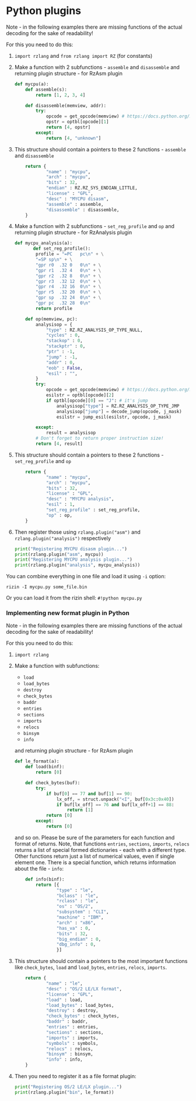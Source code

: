 # Python plugins

Note - in the following examples there are missing functions of the actual decoding
for the sake of readability!

For this you need to do this:

1. `import rzlang` and `from rzlang import RZ` (for constants)
2. Make a function with 2 subfunctions - `assemble` and `disassemble` and returning plugin structure - for RzAsm plugin
   ```python
   def mycpu(a):
       def assemble(s):
           return [1, 2, 3, 4]
   
       def disassemble(memview, addr):
           try:
               opcode = get_opcode(memview) # https://docs.python.org/3/library/stdtypes.html#memoryview
               opstr = optbl[opcode][1]
               return [4, opstr]
           except:
               return [4, "unknown"]
   ```
3. This structure should contain a pointers to these 2 functions - `assemble` and `disassemble`

   ```python
       return {
               "name" : "mycpu",
               "arch" : "mycpu",
               "bits" : 32,
               "endian" : RZ.RZ_SYS_ENDIAN_LITTLE,
               "license" : "GPL",
               "desc" : "MYCPU disasm",
               "assemble" : assemble,
               "disassemble" : disassemble,
       }
   ```

4. Make a function with 2 subfunctions - `set_reg_profile` and `op` and returning plugin structure - for RzAnalysis plugin

   ```python
   def mycpu_analysis(a):
          def set_reg_profile():
           profile = "=PC	pc\n" + \
           "=SP	sp\n" + \
           "gpr	r0	.32	0	0\n" + \
           "gpr	r1	.32	4	0\n" + \
           "gpr	r2	.32	8	0\n" + \
           "gpr	r3	.32	12	0\n" + \
           "gpr	r4	.32	16	0\n" + \
           "gpr	r5	.32	20	0\n" + \
           "gpr	sp	.32	24	0\n" + \
           "gpr	pc	.32	28	0\n"
           return profile
   
       def op(memview, pc):
           analysisop = {
               "type" : RZ.RZ_ANALYSIS_OP_TYPE_NULL,
               "cycles" : 0,
               "stackop" : 0,
               "stackptr" : 0,
               "ptr" : -1,
               "jump" : -1,
               "addr" : 0,
               "eob" : False,
               "esil" : "",
           }
           try:
               opcode = get_opcode(memview) # https://docs.python.org/3/library/stdtypes.html#memoryview
               esilstr = optbl[opcode][2]
               if optbl[opcode][0] == "J": # it's jump
                   analysisop["type"] = RZ.RZ_ANALYSIS_OP_TYPE_JMP
                   analysisop["jump"] = decode_jump(opcode, j_mask)
                   esilstr = jump_esil(esilstr, opcode, j_mask)
   
           except:
               result = analysisop
           # Don't forget to return proper instruction size!
           return [4, result]
   ```

5. This structure should contain a pointers to these 2 functions - `set_reg_profile` and `op`

   ```python
       return {
               "name" : "mycpu",
               "arch" : "mycpu",
               "bits" : 32,
               "license" : "GPL",
               "desc" : "MYCPU analysis",
               "esil" : 1,
               "set_reg_profile" : set_reg_profile,
               "op" : op,
       }
   ```

6. Then register those using `rzlang.plugin("asm")` and `rzlang.plugin("analysis")` respectively

   ```python
   print("Registering MYCPU disasm plugin...")
   print(rzlang.plugin("asm", mycpu))
   print("Registering MYCPU analysis plugin...")
   print(rzlang.plugin("analysis", mycpu_analysis))
   ```

You can combine everything in one file and load it using `-i` option:

```
rizin -I mycpu.py some_file.bin
```

Or you can load it from the rizin shell: `#!python mycpu.py`

### Implementing new format plugin in Python

Note - in the following examples there are missing functions of the actual decoding
for the sake of readability!

For this you need to do this:
1. `import rzlang`

2. Make a function with  subfunctions:
   - `load`
   - `load_bytes`
   - `destroy`
   - `check_bytes`
   - `baddr`
   - `entries`
   - `sections`
   - `imports`
   - `relocs`
   - `binsym`
   - `info`

   and returning plugin structure - for RzAsm plugin

   ```python
   def le_format(a):
       def load(binf):
           return [0]
   
       def check_bytes(buf):
           try:
               if buf[0] == 77 and buf[1] == 90:
                   lx_off, = struct.unpack("<I", buf[0x3c:0x40])
                   if buf[lx_off] == 76 and buf[lx_off+1] == 88:
                       return [1]
               return [0]
           except:
               return [0]
   ```
   
   and so on. Please be sure of the parameters for each function and format of returns.
   Note, that functions `entries`, `sections`, `imports`, `relocs` returns a list of special
   formed dictionaries - each with a different type.
   Other functions return just a list of numerical values, even if single element one.
   There is a special function, which returns information about the file - `info`:
   
   ```python
       def info(binf):
           return [{
                   "type" : "le",
                   "bclass" : "le",
                   "rclass" : "le",
                   "os" : "OS/2",
                   "subsystem" : "CLI",
                   "machine" : "IBM",
                   "arch" : "x86",
                   "has_va" : 0,
                   "bits" : 32,
                   "big_endian" : 0,
                   "dbg_info" : 0,
                   }]
   ```

3. This structure should contain a pointers to the most important functions like
`check_bytes`, `load` and `load_bytes`, `entries`, `relocs`, `imports`.

   ```python
       return {
               "name" : "le",
               "desc" : "OS/2 LE/LX format",
               "license" : "GPL",
               "load" : load,
               "load_bytes" : load_bytes,
               "destroy" : destroy,
               "check_bytes" : check_bytes,
               "baddr" : baddr,
               "entries" : entries,
               "sections" : sections,
               "imports" : imports,
               "symbols" : symbols,
               "relocs" : relocs,
               "binsym" : binsym,
               "info" : info,
       }
   ```

4. Then you need to register it as a file format plugin:

   ```python
   print("Registering OS/2 LE/LX plugin...")
   print(rzlang.plugin("bin", le_format))
   ```
